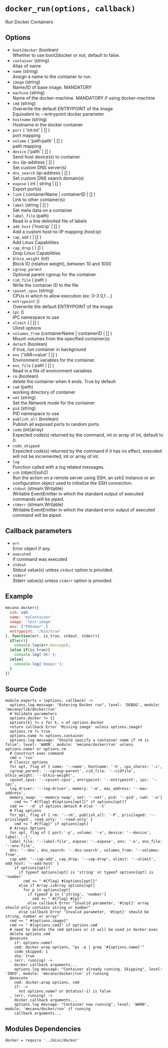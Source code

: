 
# `docker_run(options, callback)`

Run Docker Containers

## Options

*   `boot2docker` (boolean)   
    Whether to use boot2docker or not, default to false.   
*   `container` (string)   
    Alias of name   
*   `name` (string)   
     Assign a name to the container to run. 
*   `image` (string)   
    Name/ID of base image. MANDATORY   
*   `machine` (string)   
    Name of the docker-machine. MANDATORY if using docker-machine   
*   `cmd` (string)   
    Overwrite the default ENTRYPOINT of the image   
    Equivalent to --entrypoint docker parameter   
*   `hostname` (string)   
    Hostname in the docker container   
*   `port` ( 'int:int' | [] )   
    port mapping   
*   `volume` ( 'path:path' | [] )   
    path mapping   
*   `device` ('path' | [] )   
    Send host device(s) to container   
*   `dns` (ip-address | [] )   
    Set custom DNS server(s)   
*   `dns_search` (ip-address | [] )   
    Set custom DNS search domain(s)   
*   `expose` ( int | string | [] )   
    Export port(s)   
*   `link` ( containerName | containerID | [] )   
    Link to other container(s)   
*   `label` (string | [] )   
    Set meta data on a container   
*   `label_file` (path)   
    Read in a line delimited file of labels   
*   `add_host` ('host:ip' | [] )   
    Add a custom host-to-IP mapping (host:ip)   
*   `cap_add` ( | [] )   
    Add Linux Capabilities   
*   `cap_drop` ( | [] )   
    Drop Linux Capabilities   
*   `blkio_weight` (int)   
    Block IO (relative weight), between 10 and 1000   
*   `cgroup_parent`   
    Optional parent cgroup for the container   
*   `cid_file` ( path )   
    Write the container ID to the file   
*   `cpuset_cpus` (string)   
    CPUs in which to allow execution (ex: 0-3 0,1 ...)   
*   `entrypoint` ()   
    Overwrite the default ENTRYPOINT of the image   
*   `ipc` ()   
    IPC namespace to use   
*   `ulimit`  ( | [] )   
    Ulimit options   
*   `volumes_from` (containerName | containerID | [] )   
    Mount volumes from the specified container(s)   
*   `detach` (boolean)   
    if true, run container in background   
*   `env` ('VAR=value' | [] )   
    Environment variables for the container.   
*   `env_file` ( path | [] )   
    Read in a file of environment variables   
*   `rm` (boolean)   
    delete the container when it ends. True by default   
*   `cwd` (path)   
    working directory of container   
*   `net` (string)   
    Set the Network mode for the container   
*   `pid` (string)   
    PID namespace to use   
*   `publish_all` (boolean)   
    Publish all exposed ports to random ports   
*   `code`   (int|array)   
    Expected code(s) returned by the command, int or array of int, default to 0.   
*   `code_skipped`   
    Expected code(s) returned by the command if it has no effect, executed will
    not be incremented, int or array of int.   
*   `log`   
    Function called with a log related messages.   
*   `ssh` (object|ssh2)   
    Run the action on a remote server using SSH, an ssh2 instance or an   
    configuration object used to initialize the SSH connection.   
*   `stdout` (stream.Writable)   
    Writable EventEmitter in which the standard output of executed commands will
    be piped.   
*   `stderr` (stream.Writable)   
    Writable EventEmitter in which the standard error output of executed command
    will be piped.   

## Callback parameters

*   `err`   
    Error object if any.   
*   `executed`   
    if command was executed   
*   `stdout`   
    Stdout value(s) unless `stdout` option is provided.   
*   `stderr`   
    Stderr value(s) unless `stderr` option is provided.   

## Example

```javascript
mecano.docker({
  ssh: ssh
  name: 'myContainer'
  image: 'test-image'
  env: ["FOO=bar",]
  entrypoint: '/bin/true'
}, function(err, is_true, stdout, stderr){
  if(err){
    console.log(err.message);
  }else if(is_true){
    console.log('OK!');
  }else{
    console.log('Ooops!');
  }
})
```

## Source Code

    module.exports = (options, callback) ->
      options.log message: "Entering Docker run", level: 'DEBUG', module: 'mecano/lib/docker/run'
      # Validate parameters
      options.docker ?= {}
      options[k] ?= v for k, v of options.docker
      return callback Error 'Missing image' unless options.image?
      options.rm ?= true
      options.name ?= options.container
      options.log message: "Should specify a container name if rm is false", level: 'WARN', module: 'mecano/docker/run' unless options.name? or options.rm
      # Construct exec command
      cmd = 'run'
      # Classic options
      for opt, flag of { name: '--name', hostname: '-h', cpu_shares: '-c',
      cgroup_parent: '--cgroup-parent', cid_file: '--cidfile', blkio_weight: '--blkio-weight',
      cpuset_cpus: '--cpuset-cpus', entrypoint: '--entrypoint', ipc: '--ipc',
      log_driver: '--log-driver', memory: '-m', mac_address: '--mac-address',
      memory_swap: '--memory-swap', net: '--net', pid: '--pid', cwd: '-w'}
        cmd += " #{flag} #{options[opt]}" if options[opt]?
      cmd += ' -d' if options.detach # else ' -t'
      # Flag options
      for opt, flag of { rm: '--rm', publish_all: '-P', privileged: '--privileged', read_only: '--read-only' }
        cmd += " #{flag}" if options[opt]
      # Arrays Options
      for opt, flag of { port:'-p', volume: '-v', device: '--device', label: '-l',
      label_file: '--label-file', expose: '--expose', env: '-e', env_file: '--env-file',
      dns: '--dns', dns_search: '--dns-search', volumes_from: '--volumes-from',
      cap_add: '--cap-add', cap_drop: '--cap-drop', ulimit: '--ulimit', add_host: '--add-host' }
        if options[opt]?
          if typeof options[opt] is 'string' or typeof options[opt] is 'number'
            cmd += " #{flag} #{options[opt]}"
          else if Array.isArray options[opt]
            for p in options[opt]
              if typeof p in ['string', 'number']
                cmd += " #{flag} #{p}"
              else callback Error "Invalid parameter, '#{opt}' array should only contains string or number"
          else callback Error "Invalid parameter, '#{opt}' should be string, number or array"
      cmd += " #{options.image}"
      cmd += " #{options.cmd}" if options.cmd
      # need to delete the cmd options or it will be used in docker.exec
      delete options.cmd
      @execute
        if: options.name?
        cmd: docker.wrap options, "ps -a | grep '#{options.name}'"
        code_skipped: 1
        shy: true
      , (err, running) ->
        docker.callback arguments...
        options.log message: "Container already running. Skipping", level: 'INFO', module: 'mecano/docker/run' if running
      @execute
        cmd: docker.wrap options, cmd
        if: ->
          not options.name? or @status(-1) is false
      , (err, running) ->
        docker.callback arguments...
        options.log message: "Container now running", level: 'WARN', module: 'mecano/docker/run' if running
        callback arguments...

## Modules Dependencies

    docker = require '../misc/docker'
